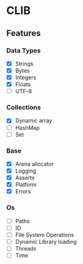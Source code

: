 # CLIB

## Features
### Data Types
- [x] Strings 
- [x] Bytes
- [x] Integers
- [x] Floats
- [ ] UTF-8

### Collections
- [x] Dynamic array
- [ ] HashMap
- [ ] Set

### Base
- [x] Arena allocator
- [x] Logging
- [x] Asserts
- [x] Platform
- [x] Errors

### Os
- [ ] Paths
- [ ] IO 
- [ ] File System Operations
- [ ] Dynamic Library loading
- [ ] Threads 
- [ ] Time
